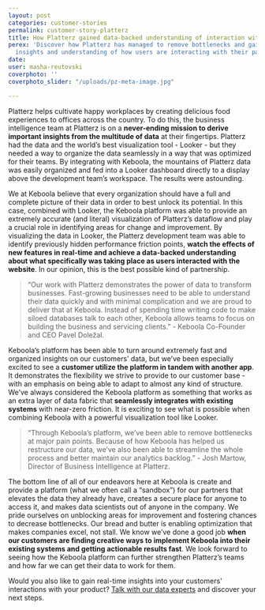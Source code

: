 ```yaml
---
layout: post
categories: customer-stories
permalink: customer-story-platterz
title: How Platterz gained data-backed understanding of interaction with new features
perex: 'Discover how Platterz has managed to remove bottlenecks and gain real-time
  insights and understanding of how users are interacting with their page. '
date: 
user: masha-reutovski
coverphoto: ''
coverphoto_slider: "/uploads/pz-meta-image.jpg"

---
```

Platterz helps cultivate happy workplaces by creating delicious food experiences to offices across the country. To do this, the business intelligence team at Platterz is on a **never-ending mission to derive important insights from the multitude of data** at their fingertips. Platterz had the data and the world’s best visualization tool - Looker - but they needed a way to organize the data seamlessly in a way that was optimized for their teams. By integrating with Keboola, the mountains of Platterz data was easily organized and fed into a Looker dashboard directly to a display above the development team’s workspace. The results were astounding.

We at Keboola believe that every organization should have a full and complete picture of their data in order to best unlock its potential. In this case, combined with Looker, the Keboola platform was able to provide an extremely accurate (and literal) visualization of Platterz’s dataflow and play a crucial role in identifying areas for change and improvement. By visualizing the data in Looker, the Platterz development team was able to identify previously hidden performance friction points, **watch the effects of new features in real-time and achieve a data-backed understanding about what specifically was taking place as users interacted with the website**. In our opinion, this is the best possible kind of partnership.

> “Our work with Platterz demonstrates the power of data to transform businesses. Fast-growing businesses need to be able to understand their data quickly and with minimal complication and we are proud to deliver that at Keboola. Instead of spending time writing code to make siloed databases talk to each other, Keboola allows teams to focus on building the business and servicing clients.” - Keboola Co-Founder and CEO Pavel Doležal.

Keboola’s platform has been able to turn around extremely fast and organized insights on our customers’ data, but we’ve been especially excited to see a **customer utilize the platform in tandem with another app**. It demonstrates the flexibility we strive to provide to our customer base - with an emphasis on being able to adapt to almost any kind of structure. We’ve always considered the Keboola platform as something that works as an extra layer of data fabric that **seamlessly integrates with existing systems** with near-zero friction. It is exciting to see what is possible when combining Keboola with a powerful visualization tool like Looker.

> “Through Keboola’s platform, we’ve been able to remove bottlenecks at major pain points. Because of how Keboola has helped us restructure our data, we’ve also been able to streamline the whole process and better maintain our analytics backlog.” - Josh Martow, Director of Business Intelligence at Platterz.

The bottom line of all of our endeavors here at Keboola is create and provide a platform (what we often call a “sandbox”) for our partners that elevates the data they already have, creates a secure place for anyone to access it, and makes data scientists out of anyone in the company. We pride ourselves on unblocking areas for improvement and fostering chances to decrease bottlenecks. Our bread and butter is enabling optimization that makes companies excel, not stall. We know we’ve done a good job **when our customers are finding creative ways to implement Keboola into their existing systems and getting actionable results fast**. We look forward to seeing how the Keboola platform can further strengthen Platterz’s teams and how far we can get their data to work for them.

Would you also like to gain real-time insights into your customers' interactions with your product? [Talk with our data experts](https://www.keboola.com/contact-sales) and discover your next steps.
